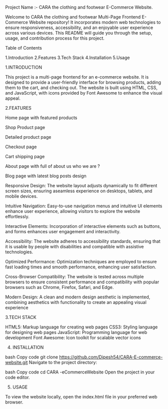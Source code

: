 Project Name :- CARA the clothing and footwear E-Commerce Website.

Welcome to CARA the clothing and footwear Multi-Page Frontend E-Commerce Website repository!  It incorporates modern web technologies to ensure responsiveness, accessibility, and an enjoyable user experience across various devices.
This README will guide you through the setup, usage, and contribution process for this project.

Table of Contents

1.Introduction
2.Features
3.Tech Stack
4.Installation
5.Usage


1.INTRODUCTION

This project is a multi-page frontend for an e-commerce website. It is designed to provide a user-friendly interface for browsing products, adding them to the cart, and checking out. The website is built using HTML, CSS, and JavaScript, with icons provided by Font Awesome to enhance the visual appeal.


2.FEATURES

Home page with featured products

Shop Product page

Detailed product page

Checkout page

Cart shipping page

About page with full of about us who we are ? 

Blog page with latest blog posts design 

Responsive Design: The website layout adjusts dynamically to fit different screen sizes, ensuring aseamless experience on desktops, tablets, and mobile devices.

Intuitive Navigation: Easy-to-use navigation menus and intuitive UI elements enhance user experience, allowing visitors to explore the website effortlessly.

Interactive Elements: Incorporation of interactive elements such as buttons, and forms enhances user engagement and interactivity.

Accessibility: The website adheres to accessibility standards, ensuring that it is usable by people with disabilities and compatible with assistive technologies.

Optimized Performance: Optimization techniques are employed to ensure fast loading times and smooth performance, enhancing user satisfaction.

Cross-Browser Compatibility: The website is tested across multiple browsers to ensure consistent performance and compatibility with popular browsers such as Chrome, Firefox, Safari, and Edge.

Modern Design: A clean and modern design aesthetic is implemented, combining aesthetics with functionality to create an appealing visual experience



3.TECH STACK

HTML5: Markup language for creating web pages
CSS3: Styling language for designing web pages
JavaScript: Programming language for web development
Font Awesome: Icon toolkit for scalable vector icons


4. INSTALLATION

bash
Copy code
git clone https://github.com/Dipesh54/CARA-E-commerce-website.git
Navigate to the project directory:

bash
Copy code
cd CARA -eCommerceWebsite
Open the project in your code editor.


5. USAGE

To view the website locally, open the index.html file in your preferred web browser.